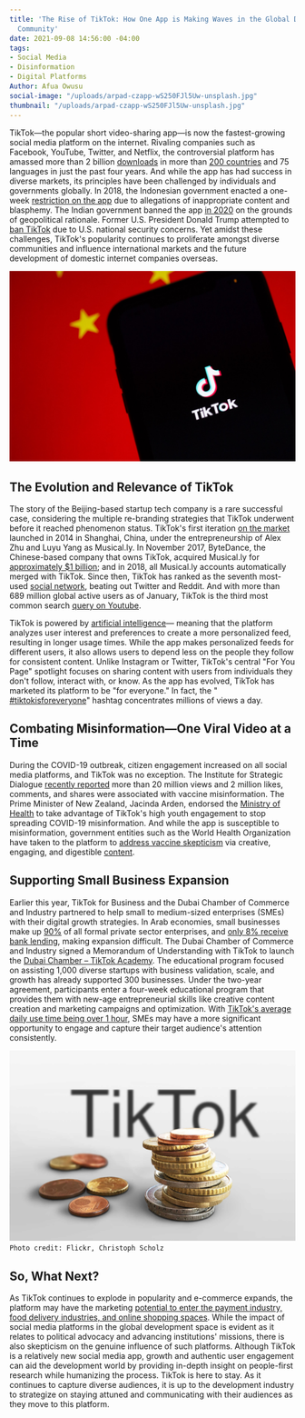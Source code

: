 ```yaml
---
title: 'The Rise of TikTok: How One App is Making Waves in the Global Development
  Community'
date: 2021-09-08 14:56:00 -04:00
tags:
- Social Media
- Disinformation
- Digital Platforms
Author: Afua Owusu
social-image: "/uploads/arpad-czapp-wS250FJl5Uw-unsplash.jpg"
thumbnail: "/uploads/arpad-czapp-wS250FJl5Uw-unsplash.jpg"
---
```


TikTok—the popular short video-sharing app—is now the fastest-growing social media platform on the internet. Rivaling companies such as Facebook, YouTube, Twitter, and Netflix, the controversial platform has amassed more than 2 billion [downloads](https://sensortower.com/blog/tiktok-downloads-2-billion) in more than [200 countries](https://blog.hootsuite.com/tiktok-stats/) and 75 languages in just the past four years. And while the app has had success in diverse markets, its principles have been challenged by individuals and governments globally. In 2018, the Indonesian government enacted a one-week [restriction on the app](https://www.reuters.com/article/us-indonesia-bytedance-ban/indonesia-bans-chinese-video-app-tik-tok-for-inappropriate-content-idUSKBN1JU0K8) due to allegations of inappropriate content and blasphemy. The Indian government banned the app [in 2020](https://www.npr.org/2021/01/15/957371287/a-look-at-the-fallout-of-tiktok-ban-in-india) on the grounds of geopolitical rationale. Former U.S. President Donald Trump attempted to [ban TikTok](https://www.brookings.edu/blog/up-front/2020/08/07/why-is-the-trump-administration-banning-tiktok-and-wechat/) due to U.S. national security concerns. Yet amidst these challenges, TikTok's popularity continues to proliferate amongst diverse communities and influence international markets and the future development of domestic internet companies overseas.

![solen-feyissa-QKEeVYu0d7U-unsplash (1).jpg](/uploads/solen-feyissa-QKEeVYu0d7U-unsplash%20(1).jpg)

<!--more-->

## The Evolution and Relevance of TikTok

The story of the Beijing-based startup tech company is a rare successful case, considering the multiple re-branding strategies that TikTok underwent before it reached phenomenon status. TikTok's first iteration [on the market](https://www.vox.com/culture/2018/12/10/18129126/tiktok-app-musically-meme-cringe) launched in 2014 in Shanghai, China, under the entrepreneurship of Alex Zhu and Luyu Yang as Musical.ly. In November 2017, ByteDance, the Chinese-based company that owns TikTok, acquired Musical.ly for [approximately $1 billion](https://www.vox.com/culture/2018/12/10/18129126/tiktok-app-musically-meme-cringe); and in 2018, all Musical.ly accounts automatically merged with TikTok. Since then, TikTok has ranked as the seventh most-used [social network](https://www.hootsuite.com/pages/digital-trends-2021), beating out Twitter and Reddit. And with more than 689 million global active users as of January, TikTok is the third most common search [query on Youtube](https://www.hootsuite.com/pages/digital-trends-2021).

TikTok is powered by [artificial intelligence](https://towardsdatascience.com/why-tiktok-made-its-user-so-obsessive-the-ai-algorithm-that-got-you-hooked-7895bb1ab423)— meaning that the platform analyzes user interest and preferences to create a more personalized feed, resulting in longer usage times. While the app makes personalized feeds for different users, it also allows users to depend less on the people they follow for consistent content. Unlike Instagram or Twitter, TikTok's central "For You Page" spotlight focuses on sharing content with users from individuals they don't follow, interact with, or know. As the app has evolved, TikTok has marketed its platform to be "for everyone." In fact, the "[
#tiktokisforeveryone](https://www.tiktok.com/discover/tiktok-is-for-everyone?lang=en)" hashtag concentrates millions of views a day.

## Combating Misinformation—One Viral Video at a Time

During the COVID-19 outbreak, citizen engagement increased on all social media platforms, and TikTok was no exception. The Institute for Strategic Dialogue [recently reported](https://www.isdglobal.org/digital_dispatches/how-tiktok-sounds-are-used-to-fuel-anti-vaccine-fears/) more than 20 million views and 2 million likes, comments, and shares were associated with vaccine misinformation. The Prime Minister of New Zealand, Jacinda Arden, endorsed the [Ministry of Health](https://www.newshub.co.nz/home/politics/2021/03/jacinda-ardern-used-tinder-to-advertise-in-2014-now-she-s-endorsing-tiktok-for-covid-19-messaging.html) to take advantage of TikTok's high youth engagement to stop spreading COVID-19 misinformation. And while the app is susceptible to misinformation, government entities such as the World Health Organization have taken to the platform to [address vaccine skepticism](https://newsroom.tiktok.com/en-us/supporting-vaccine-education-on-tiktok) via creative, engaging, and digestible [content](https://www.tiktok.com/@who/video/6959593740109352198?lang=en&is_copy_url=1&is_from_webapp=v1).

## Supporting Small Business Expansion

Earlier this year, TikTok for Business and the Dubai Chamber of Commerce and Industry partnered to help small to medium-sized enterprises (SMEs) with their digital growth strategies. In Arab economies, small businesses make up [90%](https://www.zawya.com/mena/en/press-releases/story/Dubai_Chamber_and_TikTok_help_over_280_startups_and_SMEs_strengthen_their_digital_growth_strategies_goals-ZAWYA20210824083110/) of all formal private sector enterprises, and [only 8% receive bank lending](https://www.weforum.org/agenda/2017/05/Middle-East-and-north-Africa-arab-start-ups), making expansion difficult. The Dubai Chamber of Commerce and Industry signed a Memorandum of Understanding with TikTok to launch the [Dubai Chamber – TikTok Academy](https://www.zawya.com/mena/en/press-releases/story/Dubai_Chamber_and_TikTok_help_over_280_startups_and_SMEs_strengthen_their_digital_growth_strategies_goals-ZAWYA20210824083110/). The educational program focused on assisting 1,000 diverse startups with business validation, scale, and growth has already supported 300 businesses. Under the two-year agreement, participants enter a four-week educational program that provides them with new-age entrepreneurial skills like creative content creation and marketing campaigns and optimization. With [TikTok's average daily use time being over 1 hour](https://digital.hbs.edu/platform-digit/submission/tik-tok-using-ai-to-take-over-the-world/), SMEs may have a more significant opportunity to engage and capture their target audience's attention consistently.

![33595729488_a7f846400d_o.jpg](/uploads/33595729488_a7f846400d_o.jpg)\
`Photo credit: Flickr, Christoph Scholz`

## So, What Next?

As TikTok continues to explode in popularity and e-commerce expands, the platform may have the marketing [potential to enter the payment industry, food delivery industries, and online shopping spaces](https://digital.hbs.edu/platform-digit/submission/tik-tok-using-ai-to-take-over-the-world/). While the impact of social media platforms in the global development space is evident as it relates to political advocacy and advancing institutions' missions, there is also skepticism on the genuine influence of such platforms. Although TikTok is a relatively new social media app, growth and authentic user engagement can aid the development world by providing in-depth insight on people-first research while humanizing the process. TikTok is here to stay. As it continues to capture diverse audiences, it is up to the development industry to strategize on staying attuned and communicating with their audiences as they move to this platform.